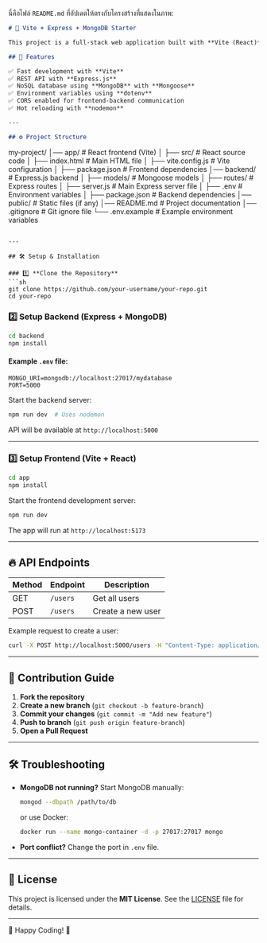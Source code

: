 นี่คือไฟล์ `README.md` ที่อัปเดตให้ตรงกับโครงสร้างที่แสดงในภาพ:  

```md
# 🚀 Vite + Express + MongoDB Starter

This project is a full-stack web application built with **Vite (React)** for the frontend, **Express.js** for the backend, and **MongoDB (Mongoose)** as the database.

## 📌 Features

✅ Fast development with **Vite**  
✅ REST API with **Express.js**  
✅ NoSQL database using **MongoDB** with **Mongoose**  
✅ Environment variables using **dotenv**  
✅ CORS enabled for frontend-backend communication  
✅ Hot reloading with **nodemon**  

---

## ⚙️ Project Structure

```
my-project/
│── app/              # React frontend (Vite)
│   ├── src/          # React source code
│   ├── index.html    # Main HTML file
│   ├── vite.config.js # Vite configuration
│   ├── package.json  # Frontend dependencies
│── backend/          # Express.js backend
│   ├── models/       # Mongoose models
│   ├── routes/       # Express routes
│   ├── server.js     # Main Express server file
│   ├── .env          # Environment variables
│   ├── package.json  # Backend dependencies
│── public/           # Static files (if any)
│── README.md         # Project documentation
│── .gitignore        # Git ignore file
└── .env.example      # Example environment variables
```

---

## 🛠️ Setup & Installation

### 1️⃣ **Clone the Repository**
```sh
git clone https://github.com/your-username/your-repo.git
cd your-repo
```

### 2️⃣ **Setup Backend (Express + MongoDB)**
```sh
cd backend
npm install
```

#### Example `.env` file:
```
MONGO_URI=mongodb://localhost:27017/mydatabase
PORT=5000
```

Start the backend server:
```sh
npm run dev  # Uses nodemon
```
API will be available at `http://localhost:5000`

---

### 3️⃣ **Setup Frontend (Vite + React)**
```sh
cd app
npm install
```
Start the frontend development server:
```sh
npm run dev
```
The app will run at `http://localhost:5173`

---

## 🔥 API Endpoints

| Method | Endpoint   | Description |
|--------|-----------|-------------|
| GET    | `/users`  | Get all users |
| POST   | `/users`  | Create a new user |

Example request to create a user:
```sh
curl -X POST http://localhost:5000/users -H "Content-Type: application/json" -d '{"name": "John Doe", "email": "john@example.com", "age": 25}'
```

---

## 📜 Contribution Guide

1. **Fork the repository**  
2. **Create a new branch** (`git checkout -b feature-branch`)  
3. **Commit your changes** (`git commit -m "Add new feature"`)  
4. **Push to branch** (`git push origin feature-branch`)  
5. **Open a Pull Request**  

---

## 🛠️ Troubleshooting

- **MongoDB not running?** Start MongoDB manually:
  ```sh
  mongod --dbpath /path/to/db
  ```
  or use Docker:
  ```sh
  docker run --name mongo-container -d -p 27017:27017 mongo
  ```

- **Port conflict?** Change the port in `.env` file.

---

## 📜 License

This project is licensed under the **MIT License**. See the [LICENSE](LICENSE) file for details.

---

🚀 Happy Coding! 🎉
```